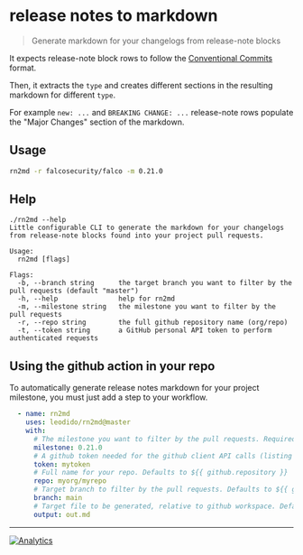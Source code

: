 # release notes to markdown

> Generate markdown for your changelogs from release-note blocks

It expects release-note block rows to follow the [Conventional Commits](https://www.conventionalcommits.org/en/v1.0.0/) format.

Then, it extracts the `type` and creates different sections in the resulting markdown for different `type`.

For example `new: ...` and `BREAKING CHANGE: ...` release-note rows populate the "Major Changes" section of the markdown.

## Usage

```bash
rn2md -r falcosecurity/falco -m 0.21.0
```

## Help

```
./rn2md --help
Little configurable CLI to generate the markdown for your changelogs from release-note blocks found into your project pull requests.

Usage:
  rn2md [flags]

Flags:
  -b, --branch string      the target branch you want to filter by the pull requests (default "master")
  -h, --help               help for rn2md
  -m, --milestone string   the milestone you want to filter by the pull requests
  -r, --repo string        the full github repository name (org/repo)
  -t, --token string       a GitHub personal API token to perform authenticated requests
```

## Using the github action in your repo

To automatically generate release notes markdown for your project milestone, you must just add a step to your workflow.

```yaml
  - name: rn2md
    uses: leodido/rn2md@master
    with:
      # The milestone you want to filter by the pull requests. Required.
      milestone: 0.21.0
      # A github token needed for the github client API calls (listing repo PRs). Defaults to ${{ github.token }}
      token: mytoken
      # Full name for your repo. Defaults to ${{ github.repository }}
      repo: myorg/myrepo 
      # Target branch to filter by the pull requests. Defaults to ${{ github.event.repository.default_branch }}.
      branch: main
      # Target file to be generated, relative to github workspace. Defaults to release_body.md
      output: out.md
```

---

[![Analytics](https://ga-beacon.appspot.com/UA-49657176-1/rn2md?flat)](https://github.com/igrigorik/ga-beacon)
